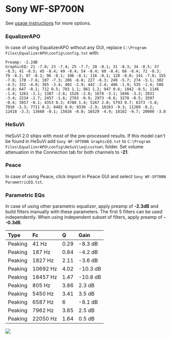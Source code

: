 # Sony WF-SP700N
See [usage instructions](https://github.com/jaakkopasanen/AutoEq#usage) for more options.

### EqualizerAPO
In case of using EqualizerAPO without any GUI, replace `C:\Program Files\EqualizerAPO\config\config.txt`
with:
```
Preamp: -2.2dB
GraphicEQ: 21 -7.0; 23 -7.4; 25 -7.7; 28 -8.1; 31 -8.3; 34 -8.5; 37 -8.5; 41 -8.5; 45 -8.4; 49 -8.4; 54 -8.4; 60 -8.4; 66 -8.4; 72 -8.3; 79 -8.2; 87 -8.1; 96 -8.1; 106 -8.1; 116 -8.1; 128 -8.0; 141 -7.8; 155 -7.8; 170 -7.6; 187 -7.3; 206 -6.8; 227 -6.3; 249 -5.7; 274 -5.1; 302 -4.5; 332 -4.0; 365 -3.4; 402 -2.9; 442 -2.4; 486 -1.9; 535 -1.4; 588 -0.8; 647 -0.1; 712 0.5; 783 1.1; 861 1.2; 947 0.6; 1042 -0.5; 1146 -1.4; 1261 -2.1; 1387 -2.6; 1526 -2.8; 1678 -3.1; 1846 -3.3; 2031 -3.4; 2234 -2.7; 2457 -1.6; 2703 -0.9; 2973 -0.6; 3270 -0.5; 3597 -0.4; 3957 -0.1; 4353 0.3; 4788 1.4; 5267 2.0; 5793 0.7; 6373 -5.8; 7010 -3.3; 7711 0.3; 8482 0.0; 9330 -2.9; 10263 -9.3; 11289 -8.2; 12418 -3.3; 13660 -0.1; 15026 -0.0; 16529 -4.9; 18182 -9.7; 20000 -3.8
```

### HeSuVi
HeSuVi 2.0 ships with most of the pre-processed results. If this model can't be found in HeSuVi add
`Sony WF-SP700N GraphicEQ.txt` to `C:\Program Files\EqualizerAPO\config\HeSuVi\eq\custom\` folder.
Set volume attenuation in the Connection tab for both channels to **-21**.

### Peace
In case of using Peace, click *Import* in Peace GUI and select `Sony WF-SP700N ParametricEQ.txt`.

### Parametric EQs
In case of using other parametric equalizer, apply preamp of **-2.3dB** and build filters manually
with these parameters. The first 5 filters can be used independently.
When using independent subset of filters, apply preamp of **--0.3dB**.

| Type    | Fc       |    Q | Gain     |
|:--------|:---------|:-----|:---------|
| Peaking | 41 Hz    | 0.29 | -8.3 dB  |
| Peaking | 187 Hz   | 0.84 | -4.2 dB  |
| Peaking | 1827 Hz  | 2.11 | -3.6 dB  |
| Peaking | 10692 Hz | 4.02 | -10.3 dB |
| Peaking | 18457 Hz | 1.47 | -10.8 dB |
| Peaking | 805 Hz   | 3.86 | 2.3 dB   |
| Peaking | 5450 Hz  | 3.41 | 3.5 dB   |
| Peaking | 6587 Hz  | 6    | -8.1 dB  |
| Peaking | 7962 Hz  | 3.65 | 2.5 dB   |
| Peaking | 22050 Hz | 1.64 | 0.5 dB   |

![](https://raw.githubusercontent.com/jaakkopasanen/AutoEq/master/results/rtings/avg/Sony%20WF-SP700N/Sony%20WF-SP700N.png)